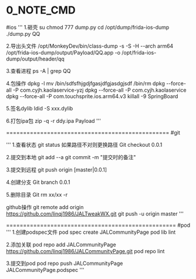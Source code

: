 # 0_NOTE_CMD


#ios
'''
1.砸壳
su
chmod 777 dump.py
cd /opt/dump/frida-ios-dump
./dump.py QQ

2.导出头文件
/opt/MonkeyDev/bin/class-dump -s -S -H --arch arm64 /opt/frida-ios-dump/output/Payload/QQ.app -o /opt/frida-ios-dump/output/header/qq

3.查看进程
ps -A | grep QQ

4.包操作
dpkg -l
mv /bin/sdfsfhjgdjfgasjdfgjasdgjsdf /bin/rm
dpkg --force-all -P com.cyjh.kaolaservice-yzj
dpkg --force-all -P com.cyjh.kaolaservice
dpkg --force-all -P com.touchsprite.ios.arm64.v3
killall -9 SpringBoard

5.签名dylib
ldid -S xxx.dylib

6.打包ipa包
zip -q -r ddy.ipa Payload
'''

================================================
#git

'''
1.查看状态
git status
如果路径不对则更换路径
Git checkout 0.0.1

2.提交到本地
git add --a
git commit -m "提交时的备注"

3.提交到远程
git push origin [master|0.0.1]

4.创建分支
Git branch 0.0.1

5.删除目录
Git rm xx/xx -r

github操作
git remote add origin https://github.com/linqj1986/JALTweakWX.git
git push -u origin master
'''

==================================================
#pod
'''
1.创建podspec文件
pod spec create JALCommunityPage
pod lib lint

2.添加关联
pod repo add JALCommunityPage https://github.com/linqj1986/JALCommunityPage.git
pod repo lint

3.提交到pod
pod repo push JALCommunityPage JALCommunityPage.podspec
'''

